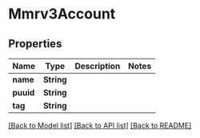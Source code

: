 # Mmrv3Account

## Properties

Name | Type | Description | Notes
------------ | ------------- | ------------- | -------------
**name** | **String** |  | 
**puuid** | **String** |  | 
**tag** | **String** |  | 

[[Back to Model list]](../README.md#documentation-for-models) [[Back to API list]](../README.md#documentation-for-api-endpoints) [[Back to README]](../README.md)


